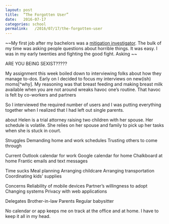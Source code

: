 ```yaml
---
layout: post
title:  “The Forgotten User”
date:   2016-07-17
categories: school
permalink:   /2016/07/17/the-forgotten-user
---
```


~~My first job after my bachelors was a [mitigation investigator](http://preferredsolutionsinc.com/mitigation-for-criminal-defense/). The bulk of my time was asking people questions about horrible things. It was easy. I was in my early twenties and fighting the good fight. Asking ~~

ARE YOU BEING SEXIST?????

My assignment this week boiled down to interviewing folks about how they manage to-dos. Early on I decided to focus my interviews on new(ish) moms[^why]. My reasoning was that breast feeding and making breast milk available when you are not around   wreaks havoc one’s routine. That havoc is felt by co-workers and partners


So I interviewed the required number of users and I was putting everything together when I realized that I had left out single parents. 


about
Helen is a trial attorney raising two children with her spouse. Her schedule is volatile. She relies on her spouse and family to pick up her tasks when she is stuck in court.


Struggles
Demanding home and work schedules
Trusting others to come through

Current
Outlook calendar for work
Google calendar for home
Chalkboard at home
Frantic emails and text messages

Time sucks
Meal planning
Arranging childcare
Arranging transportation
Coordinating kids’ supplies

Concerns
Reliability of mobile devices
Partner’s willingness to adopt
Changing systems
Privacy with web applications

Delegates
Brother-in-law
Parents
Regular babysitter

No calendar or app keeps me on track at the office and at home. I have to keep it all in my head.





